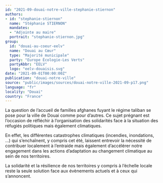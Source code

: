 ```yaml
---
id: "2021-09-douai-notre-ville-stephanie-stiernon"
authors:
- id: "stephanie-stiernon"
  name: "Stéphanie STIERNON"
  mandates: 
  - "Adjointe au maire"
  portrait: "stephanie-stiernon.jpg"
group:
  id: "douai-au-coeur-eelv"
  name: "Douai au Cœur"
  type: "Majorité municipale"
  party: "Europe Écologie-Les Verts"
  partyAbbr: "EELV"
  logo: "eelv-douaisis.svg"
date: "2021-09-01T00:00:00Z"
publication: "douai-notre-ville"
source: "public/images/sources/douai-notre-ville-2021-09-p17.png"
language: "fr"
locality: "Douai"
country: "France"
---
```


La question de l’accueil de familles afghanes fuyant le régime taliban se pose pour la ville de Douai comme pour d’autres. Ce sujet prégnant est l’occasion de réfléchir à l’organisation des solidarités face à la situation des réfugiés politiques mais également climatiques.

En effet, les différentes catastrophes climatiques (incendies, inondations, …) qui s’enchaînent, y compris cet été, laissent entrevoir la nécessité de contribuer localement à l’entraide mais également d’accélérer notre engagement dans les actions d’adaptation au changement climatique au sein de nos territoires.

La solidarité et la résilience de nos territoires y compris à l’échelle locale reste la seule solution face aux évènements actuels et à ceux qui s’annoncent.
